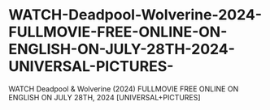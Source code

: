 # WATCH-Deadpool-Wolverine-2024-FULLMOVIE-FREE-ONLINE-ON-ENGLISH-ON-JULY-28TH-2024-UNIVERSAL-PICTURES-
WATCH  Deadpool &amp; Wolverine (2024) FULLMOVIE FREE ONLINE ON ENGLISH ON JULY 28TH, 2024 [UNIVERSAL+PICTURES]
